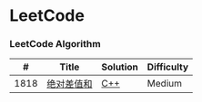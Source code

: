 
# LeetCode

### LeetCode Algorithm

| # | Title | Solution | Difficulty |
|---| ----- | -------- | ---------- |
|1818|[绝对差值和](https://leetcode-cn.com/problems/minimum-absolute-sum-difference/) | [C++](./algorithms/cpp/MinimumAbsoluteSumDifference/MinimumAbsoluteSumDifference.cpp)|Medium|
